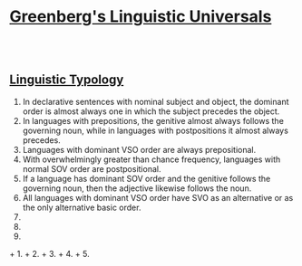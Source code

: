 # [Greenberg's Linguistic Universals](https://ww.wikipedia.org/wiki/Greenberg's_linguistic_universals)
<br>
<br>
<h2><a href='https://www.wikipedia.org/wiki/Linguistic_typology'>Linguistic Typology</a></h2>
<ol>
<li>In declarative sentences with nominal subject and object, the dominant order is almost always one in which the subject precedes the object.</li>
<li>In languages with prepositions, the genitive almost always follows the governing noun, while in languages with postpositions it almost always precedes.</li>
<li>Languages with dominant VSO order are always prepositional.</li>
<li>With overwhelmingly greater than chance frequency, languages with normal SOV order are postpositional.</li>
<li>If a language has dominant SOV order and the genitive follows the governing noun, then the adjective likewise follows the noun.</li>
<li>All languages with dominant VSO order have SVO as an alternative or as the only alternative basic order.</li>
<li></li>
<li></li>
<li></li>
</ol>
+ 1. 
+ 2. 
+ 3. 
+ 4. 
+ 5. 